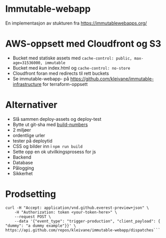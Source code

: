 # Immutable-webapp
En implementasjon av stukturen fra https://immutablewebapps.org/

# AWS-oppsett med Cloudfront og S3
* Bucket med statiske assets med `cache-control: public, max-age=31536000, immutable`
* Bucket <env> med *kun* index.html og `cache-control: no-store`
* Cloudfront foran med redirects til rett buckets
* Se immutable-webapp-<env> på https://github.com/kleivane/immutable-infrastructure for terraform-oppsett


# Alternativer
* Slå sammen deploy-assets og deploy-test
* Bytte ut git-sha med [build-numbers](https://github.com/marketplace/actions/build-number-generator)
* 2 miljøer
* ordentlige urler
* tester på deploytid
* CSS og bilder inn i `npm run build`
* Sette opp en ok utvilkingsprosess for js
* Backend
* Database
* Pålogging
* Sikkerhet

# Prodsetting
```
curl -H "Accept: application/vnd.github.everest-preview+json" \
    -H "Authorization: token <your-token-here>" \
    --request POST \
    --data '{"event_type": "trigger-production", "client_payload": { "dummy": "a dummy example"}}' \
https://api.github.com/repos/kleivane/immutable-webapp/dispatches```

